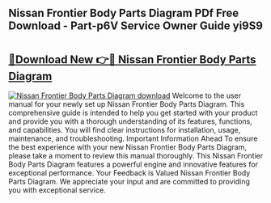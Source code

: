 ## Nissan Frontier Body Parts Diagram PDf Free Download - Part-p6V Service Owner Guide yi9S9

# <h2><a href="http://dfn7r0o.blite.top/?on=Nissan+Frontier+Body+Parts+Diagram">🔗Download New 👉🔴 Nissan Frontier Body Parts Diagram</a></h2>

[![Nissan Frontier Body Parts Diagram download](https://i.imgur.com/lujVjoI.png)](http://dfn7r0o.blite.top/?on=Nissan+Frontier+Body+Parts+Diagram)
Welcome to the user manual for your newly set up Nissan Frontier Body Parts Diagram. This comprehensive guide is intended to help you get started with your product and provide you with a thorough understanding of its features, functions, and capabilities. You will find clear instructions for installation, usage, maintenance, and troubleshooting. Important Information Ahead To ensure the best experience with your new Nissan Frontier Body Parts Diagram, please take a moment to review this manual thoroughly. This Nissan Frontier Body Parts Diagram features a powerful engine and innovative features for exceptional performance. Your Feedback is Valued Nissan Frontier Body Parts Diagram. We appreciate your input and are committed to providing you with exceptional service.

